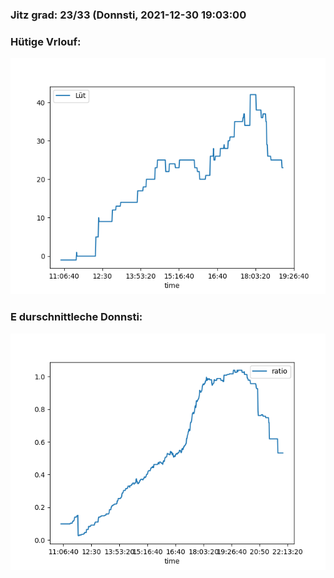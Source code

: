 ### Jitz grad: 23/33 (Donnsti, 2021-12-30 19:03:00

### Hütige Vrlouf:
![Graph](Today.png)

### E durschnittleche Donnsti:
![Graph](Donnsti.png)